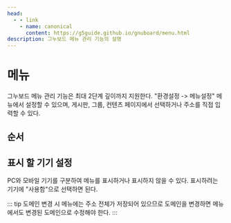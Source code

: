 ```yaml
---
head:
  - - link
    - name: canonical
      content: https://g5guide.github.io/gnuboard/menu.html
description: 그누보드 메뉴 관리 기능의 설명
---
```


# 메뉴

그누보드 메뉴 관리 기능은 최대 2단계 깊이까지 지원한다.
"환경설정 -> 메뉴설정" 메뉴에서 설정할 수 있으며, 게시판, 그룹, 컨텐츠 페이지에서 선택하거나 주소를 직접 입력할 수 있다.

## 순서

## 표시 할 기기 설정

PC와 모바일 기기를 구분하여 메뉴를 표시하거나 표시하지 않을 수 있다. 표시하려는 기기에 "사용함"으로 선택하면 된다.

::: tip 도메인 변경 시
메뉴에는 주소 전체가 저장되어 있으므로 도메인을 변경하면 메뉴에서도 변경된 도메인으로 수정해야 한다.
:::
